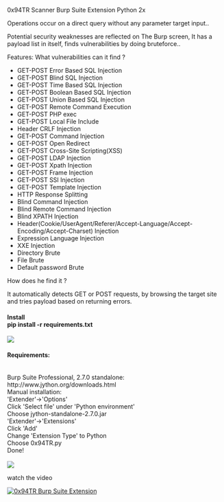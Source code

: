 0x94TR Scanner Burp Suite Extension Python 2x

Operations occur on a direct query without any parameter target input..

Potential security weaknesses are reflected on The Burp screen, It has a payload list in itself,
finds vulnerabilities by doing bruteforce.. 

Features: 
What vulnerabilities can it find ?
<ul>
<li>GET-POST Error Based SQL Injection </li>
<li>GET-POST Blind SQL Injection </li>

<li>GET-POST Time Based SQL Injection </li>
<li>GET-POST Boolean Based SQL Injection </li>
<li>GET-POST Union Based SQL Injection </li>
<li>GET-POST Remote Command Execution</li>
<li>GET-POST PHP exec</li>
<li>GET-POST Local File Include</li>
<li>Header CRLF Injection</li>
<li>GET-POST Command Injection</li>
<li>GET-POST Open Redirect</li>
<li>GET-POST Cross-Site Scripting(XSS) </li>
<li>GET-POST LDAP Injection </li>
<li>GET-POST Xpath Injection </li>
<li>GET-POST Frame Injection </li>
<li>GET-POST SSI Injection </li>
<li>GET-POST Template Injection </li>
<li>HTTP Response Splitting</li>
<li>Blind Command Injection</li>
<li>Blind Remote Command Injection</li>
<li>Blind XPATH Injection</li>
<li>Header(Cookie/UserAgent/Referer/Accept-Language/Accept-Encoding/Accept-Charset) Injection</li>
<li>Expression Language Injection</li>
<li>XXE Injection</li>
<li>Directory Brute</li>
<li>File Brute</li>
<li>Default password Brute</li>

</ul>

How does he find it ?

It automatically detects GET or POST requests,
by browsing the target site and tries payload based on returning errors.
<br>
<b><h4>
 Install<br>
 pip install -r requirements.txt</h4></b>

<img src=https://raw.githubusercontent.com/antichown/0x94TR/master/install.png>

<h4>Requirements:</h4><br>
Burp Suite Professional, 2.7.0 standalone: http://www.jython.org/downloads.html<br>
Manual installation:<br>
'Extender'->'Options'<br>
Click 'Select file' under 'Python environment'<br>
Choose jython-standalone-2.7.0.jar<br>
'Extender'->'Extensions'<br>
Click 'Add'<br>
Change 'Extension Type' to Python<br>
Choose 0x94TR.py<br>
Done!<br>

<br>

<img src=https://raw.githubusercontent.com/antichown/0x94TR/master/www.png>

 

watch the video<br>

[![0x94TR Burp Suite Extension](http://img.youtube.com/vi/HWMUSTBVovk/0.jpg)](http://www.youtube.com/watch?v=HWMUSTBVovk "0x94TR Burp Suite Extension")
